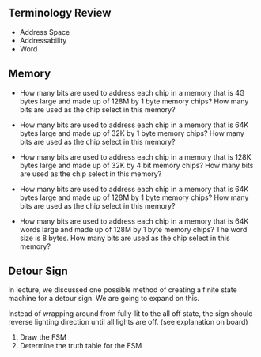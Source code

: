 Terminology Review
---

* Address Space
* Addressability
* Word


Memory
---

* How many bits are used to address each chip in a memory that is 4G bytes large and made up of 128M by 1 byte memory chips?
How many bits are used as the chip select in this memory?

* How many bits are used to address each chip in a memory that is 64K bytes large and made up of 32K by 1 byte memory chips?
How many bits are used as the chip select in this memory?

* How many bits are used to address each chip in a memory that is 128K bytes large and made up of 32K by 4 bit memory chips?
How many bits are used as the chip select in this memory?

* How many bits are used to address each chip in a memory that is 64K bytes large and made up of 128M by 1 byte memory chips?
How many bits are used as the chip select in this memory?

* How many bits are used to address each chip in a memory that is 64K words large and made up of 128M by 1 byte memory chips?
The word size is 8 bytes.
How many bits are used as the chip select in this memory?


Detour Sign
---

In lecture, we discussed one possible method of creating a finite state machine for a detour sign.
We are going to expand on this.

Instead of wrapping around from fully-lit to the all off state, the sign should reverse lighting direction until all lights are off.
(see explanation on board)

1. Draw the FSM
1. Determine the truth table for the FSM


